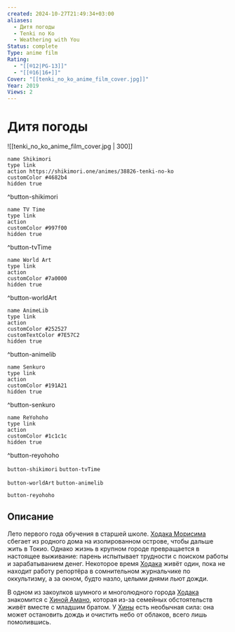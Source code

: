 ```yaml
---
created: 2024-10-27T21:49:34+03:00
aliases:
  - Дитя погоды
  - Tenki no Ko
  - Weathering with You
Status: complete
Type: anime film
Rating:
  - "[[®️12|PG-13]]"
  - "[[®️16|16+]]"
Cover: "[[tenki_no_ko_anime_film_cover.jpg]]"
Year: 2019
Views: 2
---
```


# Дитя погоды

![[tenki_no_ko_anime_film_cover.jpg | 300]]

```button
name Shikimori
type link
action https://shikimori.one/animes/38826-tenki-no-ko
customColor #4682b4
hidden true
```
^button-shikimori

```button
name TV Time
type link
action 
customColor #997f00
hidden true
```
^button-tvTime

```button
name World Art
type link
action 
customColor #7a0000
hidden true
```
^button-worldArt

```button
name AnimeLib
type link
action 
customColor #252527
customTextColor #7E57C2
hidden true
```
^button-animelib

```button
name Senkuro
type link
action 
customColor #191A21
hidden true
```
^button-senkuro

```button
name ReYohoho
type link
action 
customColor #1c1c1c
hidden true
```
^button-reyohoho



`button-shikimori` `button-tvTime`

`button-worldArt` `button-animelib`

`button-reyohoho`

## Описание

Лето первого года обучения в старшей школе.  [Ходака Морисима](https://shikimori.one/characters/167173-hodaka-morishima) сбегает из родного дома на изолированном острове, чтобы дальше жить в Токио. Однако жизнь в крупном городе превращается в настоящее выживание: парень испытывает трудности с поиском работы и зарабатыванием денег. Некоторое время [Ходака](https://shikimori.one/characters/167173-hodaka-morishima) живёт один, пока не находит работу репортёра в сомнительном журнальчике по оккультизму, а за окном, будто назло, целыми днями льют дожди.

В одном из закоулков шумного и многолюдного города [Ходака](https://shikimori.one/characters/167173-hodaka-morishima) знакомится с [Хиной Амано](https://shikimori.one/characters/167172-hina-amano), которая из-за семейных обстоятельств живёт вместе с младшим братом. У [Хины](https://shikimori.one/characters/167172-hina-amano) есть необычная сила: она может остановить дождь и очистить небо от облаков, всего лишь помолившись.
